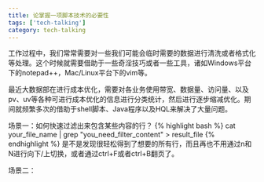 ```yaml
---
title: 论掌握一项脚本技术的必要性
tags: ['tech-talking']
category: tech-talking
---
```


工作过程中，我们常常需要对一些我们可能会临时需要的数据进行清洗或者格式化等处理。这个时候就需要借助于一些奇淫技巧或者一些工具，诸如Windows平台下的notepad++，Mac/Linux平台下的vim等。

最近大数据部在进行成本优化，需要对各业务使用带宽、数据量、访问量、以及pv、uv等各种可进行成本优化的信息进行分类统计，然后进行逐步缩减优化。期间就频繁多次的借助于shell脚本、Java程序以及HQL来解决了大量问题。

场景一：如何快速过滤出来包含某些内容的行？
{% highlight bash %}
cat your_file_name | grep "you_need_filter_content" > result_file
{% endhighlight %}
是不是发现很轻松得到了想要的所有行，而且再也不用通过n和N进行向下/上切换，或者通过ctrl+F或者ctrl+B翻页了。


场景二：
